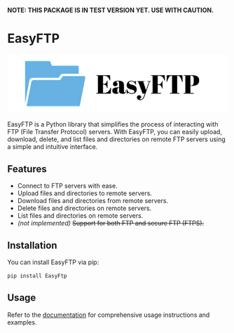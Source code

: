 ﻿**NOTE: THIS PACKAGE IS IN TEST VERSION YET. USE WITH CAUTION.**

# EasyFTP

![enter image description here](https://github.com/ZustFancake/EasyFTP/blob/main/EasyFTP-logo-highscaled.png?raw=true)

EasyFTP is a Python library that simplifies the process of interacting with FTP (File Transfer Protocol) servers. With EasyFTP, you can easily upload, download, delete, and list files and directories on remote FTP servers using a simple and intuitive interface.

## Features

- Connect to FTP servers with ease.
- Upload files and directories to remote servers.
- Download files and directories from remote servers.
- Delete files and directories on remote servers.
- List files and directories on remote servers.
- *(not implemented)* ~~Support for both FTP and secure FTP (FTPS).~~

## Installation

You can install EasyFTP via pip:

```bash
pip install EasyFtp
```
## Usage
Refer to the [documentation](https://github.com/ZustFancake/EasyFTP/blob/main/docs/EasyFTP.md) for comprehensive usage instructions and examples.
